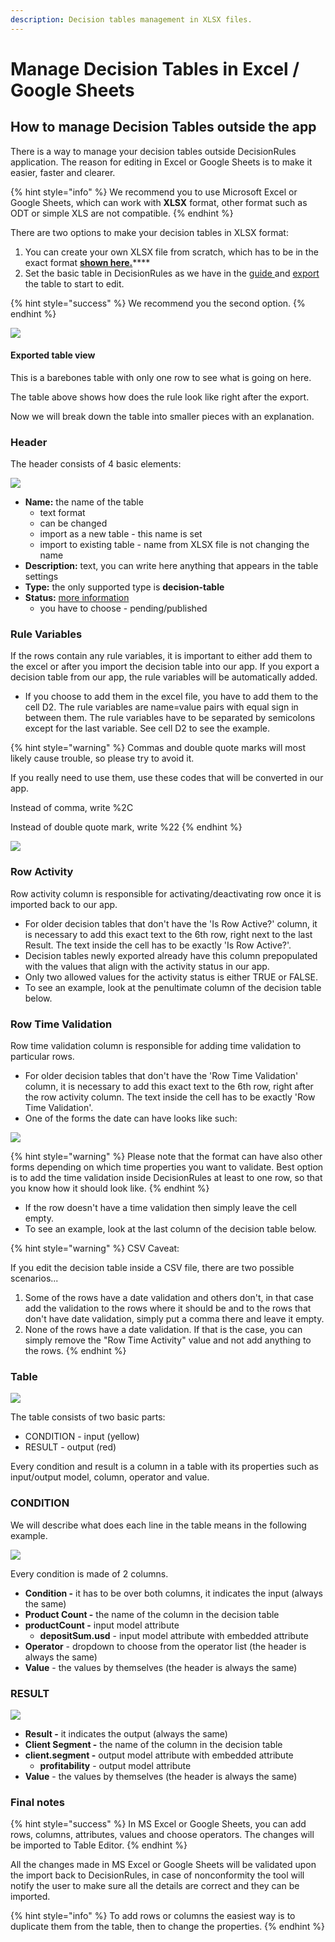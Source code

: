 ```yaml
---
description: Decision tables management in XLSX files.
---
```


# Manage Decision Tables in Excel / Google Sheets

## How to manage Decision Tables outside the app

There is a way to manage your decision tables outside DecisionRules application. The reason for editing in Excel or Google Sheets is to make it easier, faster and clearer.

{% hint style="info" %}
We recommend you to use Microsoft Excel or Google Sheets, which can work with **XLSX** format, other format such as ODT or simple XLS are not compatible.
{% endhint %}

There are two options to make your decision tables in XLSX format:

1. You can create your own XLSX file from scratch, which has to be in the exact format [**shown here.**](import-and-export-rule/#file-structure-of-xlsx-format)\*\*\*\*
2. Set the basic table in DecisionRules as we have in the [guide ](../tutorials/create-simple-decison-table.md)and [export](import-and-export-rule/export-decision-table-xlsx.md) the table to start to edit.

{% hint style="success" %}
We recommend you the second option.
{% endhint %}

![](<../.gitbook/assets/table new.png>)

#### Exported table view

This is a barebones table with only one row to see what is going on here.

The table above shows how does the rule look like right after the export.

Now we will break down the table into smaller pieces with an explanation.

### Header

The header consists of 4 basic elements:

![](<../.gitbook/assets/image (112) (1).png>)

* **Name:** the name of the table
  * text format
  * can be changed
  * import as a new table - this name is set
  * import to existing table - name from XLSX file is not changing the name
* **Description:** text, you can write here anything that appears in the table settings
* **Type:** the only supported type is **decision-table**
* **Status:** [more information](broken-reference/)
  * you have to choose - pending/published

### Rule Variables

If the rows contain any rule variables, it is important to either add them to the excel or after you import the decision table into our app. If you export a decision table from our app, the rule variables will be automatically added.

* &#x20;If you choose to add them in the excel file, you have to add them to the cell D2. The rule variables are name=value pairs with equal sign in between them. The rule variables have to be separated by semicolons except for the last variable. See cell D2 to see the example.

{% hint style="warning" %}
Commas and double quote marks will most likely cause trouble, so please try to avoid it.

If you really need to use them, use these codes that will be converted in our app.

Instead of comma, write %2C

Instead of double quote mark, write %22
{% endhint %}



![](../.gitbook/assets/rule-vars2.png)

### Row Activity

Row activity column is responsible for activating/deactivating row once it is imported back to our app.

* For older decision tables that don't have the 'Is Row Active?' column, it is necessary to add this exact text to the 6th row, right next to the last Result. The text inside the cell has to be exactly 'Is Row Active?'.
* Decision tables newly exported already have this column prepopulated with the values that align with the activity status in our app.&#x20;
* Only two allowed values for the activity status is either TRUE or FALSE.
* To see an example, look at the penultimate column of the decision table below.&#x20;

### Row Time Validation

Row time validation column is responsible for adding time validation to particular rows.

* For older decision tables that don't have the 'Row Time Validation' column, it is necessary to add this exact text to the 6th row, right after the row activity column. The text inside the cell has to be exactly 'Row Time Validation'.
* One of the forms the date can have looks like such:

![](<../.gitbook/assets/image (172) (2).png>)

{% hint style="warning" %}
Please note that the format can have also other forms depending on which time properties you want to validate. Best option is to add the time validation inside DecisionRules at least to one row, so that you know how it should look like.
{% endhint %}

* If the row doesn't have a time validation then simply leave the cell empty.
* To see an example, look at the last column of the decision table below.

{% hint style="warning" %}
CSV Caveat:

If you edit the decision table inside a CSV file, there are two possible scenarios...

1. Some of the rows have a date validation and others don't, in that case add the validation to the rows where it should be and to the rows that don't have date validation, simply put a comma there and leave it empty.
2. None of the rows have a date validation. If that is the case, you can simply remove the "Row Time Activity" value and not add anything to the rows.
{% endhint %}

### Table

![](../.gitbook/assets/last.png)

The table consists of two basic parts:

* CONDITION - input (yellow)
* RESULT - output (red)

Every condition and result is a column in a table with its properties such as input/output model, column, operator and value.

### **CONDITION**

We will describe what does each line in the table means in the following example.

![](<../.gitbook/assets/image (118).png>)

Every condition is made of 2 columns.

* **Condition -** it has to be over both columns, it indicates the input (always the same)
* **Product Count -** the name of the column in the decision table
* **productCount -** input model attribute
  * **depositSum.usd** - input model attribute with embedded attribute
* **Operator** - dropdown to choose from the operator list (the header is always the same)
* **Value** - the values by themselves (the header is always the same)

### **RESULT**

![](<../.gitbook/assets/image (119).png>)

* **Result -** it indicates the output (always the same)
* **Client Segment -** the name of the column in the decision table
* **client.segment -** output model attribute with embedded attribute
  * **profitability** - output model attribute
* **Value** - the values by themselves (the header is always the same)

### Final notes

{% hint style="success" %}
In MS Excel or Google Sheets, you can add rows, columns, attributes, values and choose operators. The changes will be imported to Table Editor.
{% endhint %}

All the changes made in MS Excel or Google Sheets will be validated upon the import back to DecisionRules, in case of nonconformity the tool will notify the user to make sure all the details are correct and they can be imported.

{% hint style="info" %}
To add rows or columns the easiest way is to duplicate them from the table, then to change the properties.
{% endhint %}
